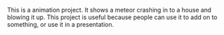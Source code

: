 This is a animation project. It shows a meteor crashing in to a house and blowing it up. This project is useful because people can use it to add on to something, or use it in a presentation.

